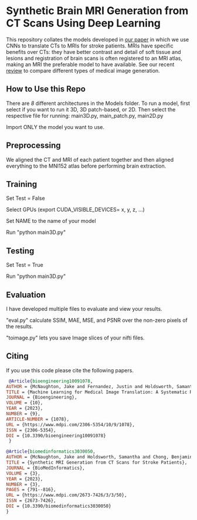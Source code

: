 # Synthetic Brain MRI Generation from CT Scans Using Deep Learning

This repository collates the models developed in [our paper](https://www.mdpi.com/2673-7426/3/3/50) in which we use CNNs to translate CTs to MRIs for stroke patients. MRIs have specific benefits over CTs: they have better contrast and detail of soft tissue and lesions and registration of brain scans is often registered to an MRI atlas, making an MRI the preferable model to have available. See our recent [review](https://www.mdpi.com/2306-5354/10/9/1078) to compare different types of medical image generation.

## How to Use this Repo
There are *8* different architectures in the Models folder. To run a model, first select if you want to run it 3D, 3D patch-based, or 2D. Then select the respective file for running: main3D.py, main_patch.py, main2D.py

Import ONLY the model you want to use.


## Preprocessing
We aligned the CT and MRI of each patient together and then aligned everything to the MNI152 atlas before performing brain extraction.


## Training
Set Test = False

Select GPUs (export CUDA_VISIBLE_DEVICES= x, y, z, ...)

Set NAME to the name of your model

Run "python main3D.py"


## Testing
Set Test = True

Run "python main3D.py"


## Evaluation
I have developed multiple files to evaluate and view your results.

"eval.py" calculate SSIM, MAE, MSE, and PSNR over the non-zero pixels of the results.

"toimage.py" lets you save Image slices of your nifti files.

## Citing
If you use this code please cite the following papers.
```bibtex
 @Article{bioengineering10091078,
AUTHOR = {McNaughton, Jake and Fernandez, Justin and Holdsworth, Samantha and Chong, Benjamin and Shim, Vickie and Wang, Alan},
TITLE = {Machine Learning for Medical Image Translation: A Systematic Review},
JOURNAL = {Bioengineering},
VOLUME = {10},
YEAR = {2023},
NUMBER = {9},
ARTICLE-NUMBER = {1078},
URL = {https://www.mdpi.com/2306-5354/10/9/1078},
ISSN = {2306-5354},
DOI = {10.3390/bioengineering10091078}
 }
```

```bibtex
@Article{biomedinformatics3030050,
AUTHOR = {McNaughton, Jake and Holdsworth, Samantha and Chong, Benjamin and Fernandez, Justin and Shim, Vickie and Wang, Alan},
TITLE = {Synthetic MRI Generation from CT Scans for Stroke Patients},
JOURNAL = {BioMedInformatics},
VOLUME = {3},
YEAR = {2023},
NUMBER = {3},
PAGES = {791--816},
URL = {https://www.mdpi.com/2673-7426/3/3/50},
ISSN = {2673-7426},
DOI = {10.3390/biomedinformatics3030050}
}
```
